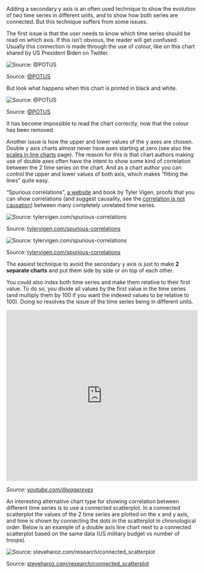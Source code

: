 Adding a secondary y axis is an often used technique to show the evolution of two time series in different units, and to show how both series are connected. But this technique suffers from some issues.

The first issue is that the user needs to know which time series should be read on which axis. If this isn’t obvious, the reader will get confused. Usually this connection is made through the use of colour, like on this chart shared by US President Biden on Twitter.

![Source: [@POTUS](https://twitter.com/POTUS/status/1504073842871963653)](Pitfalls%20in%20dataviz%20chart%20types%20f47a4f1dddfb41d0925e9a5a62833d98/double-y-axis-biden.png)

Source: [@POTUS](https://twitter.com/POTUS/status/1504073842871963653)

But look what happens when this chart is printed in black and white.

![Source: [@POTUS](https://twitter.com/POTUS/status/1504073842871963653)](Pitfalls%20in%20dataviz%20chart%20types%20f47a4f1dddfb41d0925e9a5a62833d98/double-y-axis-bw-100.jpg)

Source: [@POTUS](https://twitter.com/POTUS/status/1504073842871963653)

It has become impossible to read the chart correctly, now that the colour has been removed.

Another issue is how the upper and lower values of the y axes are chosen. Double y axis charts almost never have axes starting at zero (see also the <span class='internal-link'>[scales in line charts](scales-in-line-charts)</span> page). The reason for this is that chart authors making use of double axes often have the intent to show some kind of correlation between the 2 time series on the chart. And as a chart author you can control the upper and lower values of both axis, which makes “fitting the lines” quite easy.

“Spurious correlations”, [a website](https://www.tylervigen.com/spurious-correlations) and book by Tyler Vigen, proofs that you can show correlations (and suggest causality, see the <span class='internal-link'>[correlation is not causation](correlation-is-not-causation)</span>) between many completely unrelated time series.

![Source: [tylervigen.com/spurious-correlations](https://www.tylervigen.com/spurious-correlations)](Pitfalls%20in%20dataviz%20chart%20types%20f47a4f1dddfb41d0925e9a5a62833d98/spurious-correlations-1.png)

Source: [tylervigen.com/spurious-correlations](https://www.tylervigen.com/spurious-correlations)

![Source: [tylervigen.com/spurious-correlations](https://www.tylervigen.com/spurious-correlations)](Pitfalls%20in%20dataviz%20chart%20types%20f47a4f1dddfb41d0925e9a5a62833d98/spurious-correlations-2.png)

Source: [tylervigen.com/spurious-correlations](https://www.tylervigen.com/spurious-correlations)

The easiest technique to avoid the secondary y axis is just to make **2 separate charts** and put them side by side or on top of each other.

You could also index both time series and make them relative to their first value. To do so, you  divide all values by the first value in the time series (and multiply them by 100 if you want the indexed values to be relative to 100). Doing so resolves the issue of the time series being in different units.

<iframe width="100%" height="450" src="https://www.youtube.com/embed/qs7h19vaqQc" title="YouTube video player" frameborder="0" allow="accelerometer; autoplay; clipboard-write; encrypted-media; gyroscope; picture-in-picture; web-share" allowfullscreen></iframe>

_Source: [youtube.com/@eagereyes](https://www.youtube.com/@eagereyes)_

An interesting alternative chart type for showing correlation between different time series is to use a connected scatterplot. In a connected scatterplot the values of the 2 time series are plotted on the x and y axis, and time is shown by connecting the dots in the scatterplot in chronological order. Below is an example of a double axis line chart next to a connected scatterplot based on the same data (US military budget vs number of troops).

![Source: [steveharoz.com/research/connected_scatterplot](http://steveharoz.com/research/connected_scatterplot/)](Pitfalls%20in%20dataviz%20chart%20types%20f47a4f1dddfb41d0925e9a5a62833d98/connected-scatter-troop-costs.png)

Source: [steveharoz.com/research/connected_scatterplot](http://steveharoz.com/research/connected_scatterplot/)